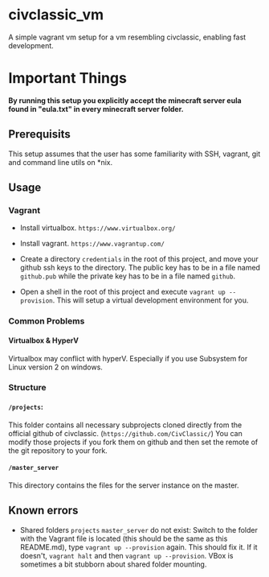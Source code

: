 # civclassic_vm
A simple vagrant vm setup for a vm resembling civclassic, enabling fast development.

# Important Things

**By running this setup you explicitly accept the minecraft server eula found in "eula.txt" in every minecraft server
folder.**

## Prerequisits

This setup assumes that the user has some familiarity with SSH, vagrant, git and command line utils on *nix.

## Usage

### Vagrant

*   Install virtualbox. `https://www.virtualbox.org/`

*   Install vagrant. `https://www.vagrantup.com/`

*   Create a directory `credentials` in the root of this project, and move your github ssh keys to the directory.
    The public key has to be in a file named `github.pub`  while the private key has to be in a file named `github`.

*   Open a shell in the root of this project and execute `vagrant up --provision`. This will setup a virtual development
    environment for you.
    
### Common Problems

#### Virtualbox & HyperV

Virtualbox may conflict with hyperV. Especially if you use Subsystem for Linux version 2 on windows. 

### Structure

#### `/projects`:
This folder contains all necessary subprojects cloned directly from the official github of civclassic. (`https://github.com/CivClassic/`)
You can modify those projects if you fork them on github and then set the remote of the git repository to your fork.

#### `/master_server`

This directory contains the files for the server instance on the master.

## Known errors

* Shared folders `projects` `master_server` do not exist:
  Switch to the folder with the Vagrant file is located (this should be the same as this README.md), type `vagrant up --provision` again.
  This should fix it. If it doesn't, `vagrant halt` and then `vagrant up --provision`.
  VBox is sometimes a bit stubborn about shared folder mounting.